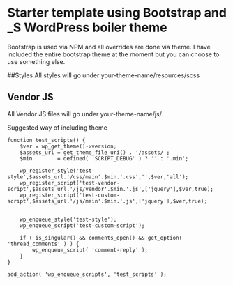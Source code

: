 # Starter template using Bootstrap and _S WordPress boiler theme

Bootstrap is used via NPM and all overrides are done via theme. I have included the entire bootstrap theme at the moment but you can choose to use something else.

##Styles
All styles will go under your-theme-name/resources/scss

## Vendor JS
All Vendor JS files will go under your-theme-name/js/

Suggested way of including theme
```
function test_scripts() {
	$ver = wp_get_theme()->version;
	$assets_url = get_theme_file_uri() . '/assets/';
	$min        = defined( 'SCRIPT_DEBUG' ) ? '' : '.min';

	wp_register_style('test-style',$assets_url.'/css/main'.$min.'.css','',$ver,'all');
	wp_register_script('test-vendor-script',$assets_url.'/js/vendor'.$min.'.js',['jquery'],$ver,true);
	wp_register_script('test-custom-script',$assets_url.'/js/main'.$min.'.js',['jquery'],$ver,true);


	wp_enqueue_style('test-style');
	wp_enqueue_script('test-custom-script');

	if ( is_singular() && comments_open() && get_option( 'thread_comments' ) ) {
		wp_enqueue_script( 'comment-reply' );
	}
}

add_action( 'wp_enqueue_scripts', 'test_scripts' );
```